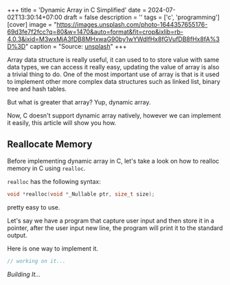 +++
title = 'Dynamic Array in C Simplified'
date = 2024-07-02T13:30:14+07:00
draft = false
description = ''
tags = ['c', 'programming']
[cover]
image = "https://images.unsplash.com/photo-1644357655176-69d3fe7f2fcc?q=80&w=1470&auto=format&fit=crop&ixlib=rb-4.0.3&ixid=M3wxMjA3fDB8MHxwaG90by1wYWdlfHx8fGVufDB8fHx8fA%3D%3D"
caption = "Source: [unsplash](https://unsplash.com/photos/a-building-with-a-clock-on-the-side-of-it-YWR9NKDHnls)"
+++

Array data structure is really useful, it can used to to store value
with same data types, we can access it really easy, updating the value
of array is also a trivial thing to do. One of the most important use
of array is that is it used to implement other more complex data structures
such as linked list, binary tree and hash tables.

But what is greater that array? Yup, dynamic array.

Now, C doesn't support dynamic array natively, however we can implement it 
easily, this article will show you how.

## Reallocate Memory

Before implementing dynamic array in C, let's take a look on how to realloc
memory in C using `realloc`.

`realloc` has the following syntax:

```c
void *realloc(void *_Nullable ptr, size_t size);
```

pretty easy to use.

Let's say we have a program that capture user input and then store it in
a pointer, after the user input new line, the program will print it to the
standard output.

Here is one way to implement it.

```c
// working on it...
```

_Building It..._
